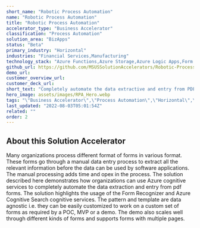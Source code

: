 ```yaml
---
short_name: "Robotic Process Automation"
name: "Robotic Process Automation"
title: "Robotic Process Automation"
accelerator_type: "Business Accelerator"
classification: "Process Automation"
solution_area: "BizApps"
status: "Beta"
primary_industry: "Horizontal"
industries: "Financial Services,Manufacturing"
technology_stack: "Azure Functions,Azure Storage,Azure Logic Apps,Form Recognizer,Cognitive Services,Cognitive Search,Cosmos DB,Azure App Service"
github_url: https://github.com/MSUSSolutionAccelerators/Robotic-Process-Automation-Solution-Accelerator
demo_url: 
customer_overview_url: 
customer_deck_url: 
short_text: "Completely automate the data extractive and entry from PDF form by using Azure Cognitive Services."
hero_image: assets/images/RPA_Hero.webp
tags: "\"Business Accelerator\",\"Process Automation\",\"Horizontal\",\"Financial Services\",\"Manufacturing\",\"Azure Functions\",\"Azure Storage\",\"Azure Logic Apps\",\"Form Recognizer\",\"Cognitive Services\",\"Cognitive Search\",\"Cosmos DB\",\"Azure App Service\",\"BizApps\",\"Beta\""
last_updated: "2022-08-03T05:01:54Z"
related: ""
order: 2
---
```

## About this Solution Accelerator

Many organizations process different format of forms in various format. These forms go through a manual data entry process to extract all the relevant information before the data can be used by software applications. The manual processing adds time and opex in the process. The solution described here demonstrates how organizations can use Azure cognitive services to completely automate the data extraction and entry from pdf forms. The solution highlights the usage of the Form Recognizer and Azure Cognitive Search cognitive services. The pattern and template are data agnostic i.e. they can be easily customized to work on a custom set of forms as required by a POC, MVP or a demo. The demo also scales well through different kinds of forms and supports forms with multiple pages.
